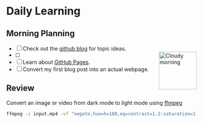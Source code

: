 # Daily Learning
## Morning Planning
- [ ] Check out the [github blog](https://github.blog/) for topic ideas.
- [ ] <img alt="Cloudy morning" src="https://octodex.github.com/images/cloud.jpg" width="100" align="right">
- [ ] Learn about [GitHub Pages](https://skills.github.com/#first-day-on-github).
- [ ] Convert my first blog post into an actual webpage.
## Review
Convert an image or video from dark mode to light mode using [ffmpeg](https://www.ffmpeg.org)

```bash
ffmpeg -i input.mp4 -vf "negate,hue=h=180,eq=contrast=1.2:saturation=1.1" output.mp4
```
